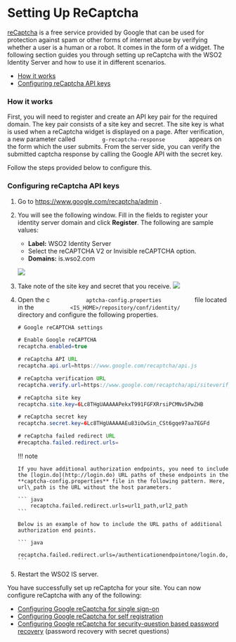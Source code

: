 # Setting Up ReCaptcha

[reCaptcha](https://developers.google.com/recaptcha/) is a free service
provided by Google that can be used for protection against spam or other
forms of internet abuse by verifying whether a user is a human or a
robot. It comes in the form of a widget. The following section guides
you through setting up reCaptcha with the WSO2 Identity Server and how
to use it in different scenarios.

-   [How it works](#SettingUpReCaptcha-Howitworks)
-   [Configuring reCaptcha API
    keys](#SettingUpReCaptcha-ConfiguringreCaptchaAPIkeys)

### How it works

First, you will need to register and create an API key pair for the
required domain. The key pair consists of a site key and secret. The
site key is what is used when a reCaptcha widget is displayed on a page.
After verification, a new parameter called
`         g-recaptcha-response        ` appears on the form which the
user submits. From the server side, you can verify the submitted captcha
response by calling the Google API with the secret key.

Follow the steps provided below to configure this.

### Configuring reCaptcha API keys

1.  Go to <https://www.google.com/recaptcha/admin> .

2.  You will see the following window. Fill in the fields to register
    your identity server domain and click **Register**. The following
    are sample values:
    -   **Label:** WSO2 Identity Server
    -   Select the reCAPTCHA V2 or Invisible reCAPTCHA option.
    -   **Domains:** is.wso2.com  

    ![]( ../../assets/img/103330586/103330587.png) 
3.  Take note of the site key and secret that you receive.
    ![]( ../../assets/img/103330586/103330588.png) 
4.  Open the c `            aptcha-config.properties           ` file
    located in the
    `            <IS_HOME>/repository/conf/identity/           `
    directory and configure the following properties.

    ``` java
    # Google reCAPTCHA settings

    # Enable Google reCAPTCHA
    recaptcha.enabled=true

    # reCaptcha API URL
    recaptcha.api.url=https://www.google.com/recaptcha/api.js

    # reCaptcha verification URL
    recaptcha.verify.url=https://www.google.com/recaptcha/api/siteverify

    # reCaptcha site key
    recaptcha.site.key=6Lc8THgUAAAAAPekxT991FGFXRrsiPCMNv5PwZHB

    # reCaptcha secret key
    recaptcha.secret.key=6Lc8THgUAAAAAEu83iOwSin_CSt6gqe97aa7EGFd

    # reCaptcha failed redirect URL
    #recaptcha.failed.redirect.urls=
    ```

    !!! note
    
        If you have additional authorization endpoints, you need to include
        the [login.do](http://login.do) URL paths of these endpoints in the
        **captcha-config.properties** file in the following pattern. Here,
        url\_path is the URL without the host parameters.
    
        ``` java
            recaptcha.failed.redirect.urls=url1_path,url2_path
        ```
    
        Below is an example of how to include the URL paths of additional
        authorization end points.
    
        ``` java
            recaptcha.failed.redirect.urls=/authenticationendpointone/login.do,/authenticationendpointtwo/login.do
        ```
    

5.  Restart the WSO2 IS server.

You have successfully set up reCaptcha for your site. You can now
configure reCaptcha with any of the following:

-   [Configuring Google reCaptcha for single
    sign-on](_Configuring_reCaptcha_for_Single_Sign_On_)
-   [Configuring Google reCaptcha for self
    registration](_Configuring_reCaptcha_for_Self_Registration_)
-   [Configuring Google reCaptcha for security-question based password
    recovery](_Configuring_Google_reCaptcha_for_Security-Question_Based_Password_Recovery_)
    (password recovery with secret questions)
